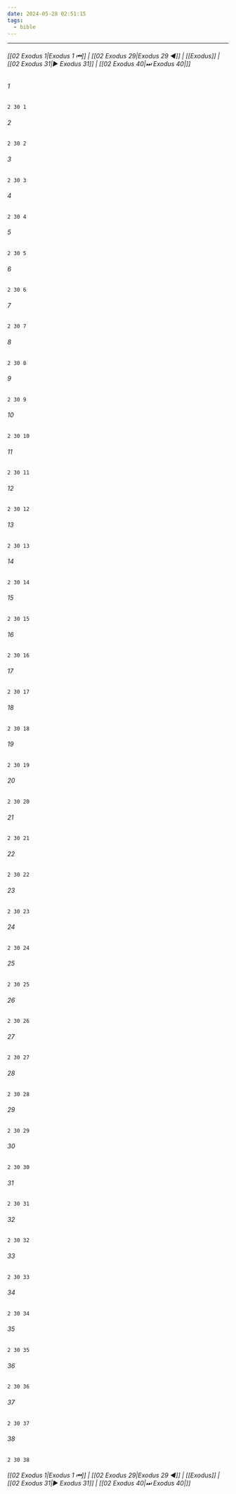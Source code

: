 ```yaml
---
date: 2024-05-28 02:51:15
tags:
  - bible
---
```

___

###### [[02 Exodus 1|Exodus 1 ⏮]] | [[02 Exodus 29|Exodus 29 ◀]] | [[Exodus]] | [[02 Exodus 31|▶ Exodus 31]] | [[02 Exodus 40|⏭ Exodus 40|]]

###### 1
``` verse
2 30 1 
```
###### 2
``` verse
2 30 2 
```
###### 3
``` verse
2 30 3 
```
###### 4
``` verse
2 30 4 
```
###### 5
``` verse
2 30 5 
```
###### 6
``` verse
2 30 6 
```
###### 7
``` verse
2 30 7 
```
###### 8
``` verse
2 30 8 
```
###### 9
``` verse
2 30 9 
```
###### 10
``` verse
2 30 10 
```
###### 11
``` verse
2 30 11 
```
###### 12
``` verse
2 30 12 
```
###### 13
``` verse
2 30 13 
```
###### 14
``` verse
2 30 14 
```
###### 15
``` verse
2 30 15 
```
###### 16
``` verse
2 30 16 
```
###### 17
``` verse
2 30 17 
```
###### 18
``` verse
2 30 18 
```
###### 19
``` verse
2 30 19 
```
###### 20
``` verse
2 30 20 
```
###### 21
``` verse
2 30 21 
```
###### 22
``` verse
2 30 22 
```
###### 23
``` verse
2 30 23 
```
###### 24
``` verse
2 30 24 
```
###### 25
``` verse
2 30 25 
```
###### 26
``` verse
2 30 26 
```
###### 27
``` verse
2 30 27 
```
###### 28
``` verse
2 30 28 
```
###### 29
``` verse
2 30 29 
```
###### 30
``` verse
2 30 30 
```
###### 31
``` verse
2 30 31 
```
###### 32
``` verse
2 30 32 
```
###### 33
``` verse
2 30 33 
```
###### 34
``` verse
2 30 34 
```
###### 35
``` verse
2 30 35 
```
###### 36
``` verse
2 30 36 
```
###### 37
``` verse
2 30 37 
```
###### 38
``` verse
2 30 38 
```

###### [[02 Exodus 1|Exodus 1 ⏮]] | [[02 Exodus 29|Exodus 29 ◀]] | [[Exodus]] | [[02 Exodus 31|▶ Exodus 31]] | [[02 Exodus 40|⏭ Exodus 40|]]


